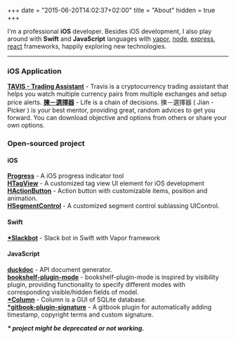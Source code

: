 +++
date = "2015-06-20T14:02:37+02:00"
title = "About"
hidden = true
+++

I'm a professional __iOS__ developer. Besides iOS development, I also play around with **Swift** and **JavaScript** languages with [vapor][vapor], [node][nodejs], [express][express], [react][react] frameworks, happily exploring new technologies.

***

### iOS Application

__[TAVIS - Trading Assistant][travis]__ - Travis is a cryptocurrency trading assistant that helps you watch multiple currency pairs from multiple exchanges and setup price alerts.
__[揀－選擇器][jian]__ - Life is a chain of decisions. 揀－選擇器 ( Jian - Picker ) is your best mentor, providing great, random advices to get you forward. You can download objective and options from others or share your own options.

### Open-sourced project

#### iOS

__[Progress][progress]__ - A iOS progress indicator tool  
__[HTagView][htagview]__ - A customized tag view UI element for iOS development  
__[HActionButton][hactionbutton]__ - Action button with customizable items, position and animation.  
__[HSegmentControl][hsegmentcontrol]__ - A customized segment control sublassing UIControl.  

#### Swift

__[*Slackbot][slackbot]__ - Slack bot in Swift with Vapor framework

#### JavaScript

__[duckdoc][duckdoc]__ - API document generator.  
__[bookshelf-plugin-mode][bookshelf-plugin-mode]__ - bookshelf-plugin-mode is inspired by visibility plugin, providing functionality to specify different modes with corresponding visible/hidden fields of model.  
__[*Column][column]__ - Column is a GUI of SQLite database.  
__[*gitbook-plugin-signature][gitbook-plugin-signature]__ - A gitbook plugin for automatically adding timestamp, copyright terms and custom signature.

___* project might be deprecated or not working.___

[travis]: https://itunes.apple.com
[jian]: https://itunes.apple.com/tw/app/%E6%8F%80-%E9%81%B8%E6%93%87%E5%99%A8/id1122584102?mt=8

[vapor]: https://vapor.codes
[nodejs]: https://nodejs.org
[express]: https://expressjs.com
[react]: https://facebook.github.io/react/

[progress]: https://github.com/popodidi/Progress
[htagview]: https://github.com/popodidi/HTagView
[hactionbutton]: https://github.com/popodidi/HActionButton
[hsegmentcontrol]: https://github.com/popodidi/HSegmentControl

[slackbot]: https://github.com/popodidi/Slackbot

[duckdoc]: https://github.com/popodidi/duckdoc
[duckdoc-jsoner]: https://github.com/popodidi/duckdoc-jsoner
[idoticon]: https://github.com/popodidi/idoticon
[column]: https://github.com/popodidi/column
[gitbook-plugin-signature]: https://github.com/popodidi/gitbook-plugin-signature
[bookshelf-plugin-mode]: https://github.com/popodidi/bookshelf-plugin-mode
